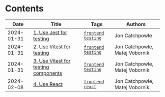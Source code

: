# Contents

| Date | Title | Tags | Authors |
|-------|------|------|------|
| 2024-01-31 | [1. Use Jest for testing](https://github.com/Catchpowle/adr/blob/main/doc/adr/0001-use-jest-for-testing.md) | [`frontend`](https://github.com/Catchpowle/adr/blob/main/frontend.md) [`testing`](https://github.com/Catchpowle/adr/blob/main/testing.md) | Jon Catchpowle
| 2024-01-31 | [2. Use Vitest for testing](https://github.com/Catchpowle/adr/blob/main/doc/adr/0002-use-vitest-for-testing.md) | [`frontend`](https://github.com/Catchpowle/adr/blob/main/frontend.md) [`testing`](https://github.com/Catchpowle/adr/blob/main/testing.md) | Jon Catchpowle, Matej Vobornik
| 2024-01-31 | [3. Use Vitest for testing components](https://github.com/Catchpowle/adr/blob/main/doc/adr/0003-use-vitest-for-testing-components.md) | [`frontend`](https://github.com/Catchpowle/adr/blob/main/frontend.md) [`testing`](https://github.com/Catchpowle/adr/blob/main/testing.md) | Jon Catchpowle, Matej Vobornik
| 2024-02-08 | [4. Use React](https://github.com/Catchpowle/adr/blob/main/doc/adr/0004-use-react.md) | [`frontend`](https://github.com/Catchpowle/adr/blob/main/frontend.md) [`react`](https://github.com/Catchpowle/adr/blob/main/react.md) | Jon Catchpowle, Matej Vobornik

